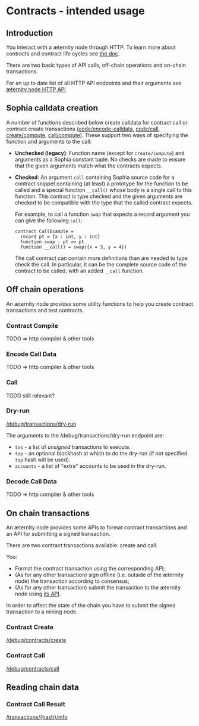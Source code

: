 # Contracts - intended usage

## Introduction
You interact with a æternity node through HTTP.
To learn more about contracts and contract life cycles see [the doc](../../contracts/README.md).

There are two basic types of API calls, off-chain operations and on-chain transactions.

For an up to date list of all HTTP API endpoints and their arguments see
[æternity node HTTP API](https://api-docs.aeternity.io)

## Sophia calldata creation

A number of functions described below create calldata for contract call or
contract create transactions ([code/encode-calldata](#encode-call-data),
[code/call](#call), [create/compute](#contract-create),
[call/compute](#contract-call)). These support two ways of specifying the
function and arguments to the call:

- **Unchecked (legacy)**: Function name (except for `create/compute`) and arguments
  as a Sophia constant tuple. No checks are made to ensure that the given
  arguments match what the contracts expects.
- **Checked**: An argument `call` containing Sophia source code for a contract
  snippet containing (at least) a prototype for the function to be called and a
  special function `__call()` whose body is a single call to this function. This
  contract is type checked and the given arguments are checked to be compatible
  with the type that the called contract expects.

  For example, to call a function `swap` that expects a record argument you can
  give the following `call`:
  ```
  contract CallExample =
    record pt = {x : int, y : int}
    function swap : pt => pt
    function __call() = swap({x = 3, y = 4})
  ```
  The call contract can contain more definitions than are needed to type check
  the call. In particular, it can be the complete source code of the contract
  to be called, with an added `__call` function.

## Off chain operations

An æternity node provides some utility functions to help you create contract transactions and test contracts.


### Contract Compile
TODO => http compiler & other tools

### Encode Call Data
TODO => http compiler & other tools

### Call
TODO still relevant?

### Dry-run
[/debug/transactions/dry-run](https://api-docs.aeternity.io#/internal/DryRunTxs)

The arguments to the /debug/transactions/dry-run endpoint are:

* `txs` - a list of *unsigned* transactions to execute.
* `top` - an optional blockhash at which to do the dry-run (if not specified `top` hash will be used).
* `accounts` - a list of "extra" accounts to be used in the dry-run.

### Decode Call Data
TODO => http compiler & other tools

## On chain transactions

An æternity node provides some APIs to format contract transactions and an API for submitting a signed transaction.

There are two contract transactions available: create and call.

You:

* Format the contract transaction using the corresponding API;
* (As for any other transaction) sign offline (i.e. outside of the æternity node) the transaction according to consensus;
* (As for any other transaction) submit the transaction to the æternity node using [its API](https://api-docs.aeternity.io/#/external/PostTransaction).

In order to affect the state of the chain you have to submit the signed transaction to a mining node.

### Contract Create
[/debug/contracts/create](https://api-docs.aeternity.io#/internal/PostContractCreate)

### Contract Call
[/debug/contracts/call](https://api-docs.aeternity.io#/internal/PostContractCall)

## Reading chain data

### Contract Call Result
[/transactions/{hash}/info](https://api-docs.aeternity.io#/external/GetTransactionInfoByHash)

